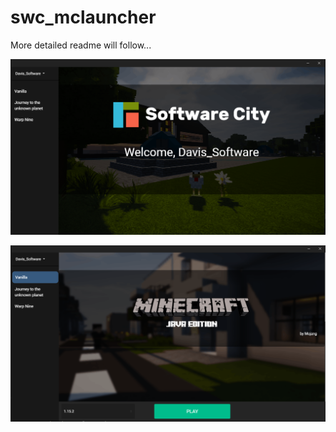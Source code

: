 # swc_mclauncher

More detailed readme will follow...

![pic1](_gitresources/preview1.png)

![pic1](_gitresources/preview2.png)
